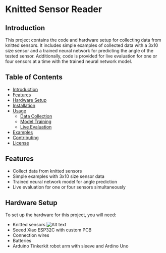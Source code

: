 # Knitted Sensor Reader

## Introduction
This project contains the code and hardware setup for collecting data from knitted sensors. It includes simple examples of collected data with a 3x10 size sensor and a trained neural network for predicting the angle of the tested sensor. Additionally, code is provided for live evaluation for one or four sensors at a time with the trained neural network model.

## Table of Contents
- [Introduction](#introduction)
- [Features](#features)
- [Hardware Setup](#hardware-setup)
- [Installation](#installation)
- [Usage](#usage)
  - [Data Collection](#data-collection)
  - [Model Training](#model-training)
  - [Live Evaluation](#live-evaluation)
- [Examples](#examples)
- [Contributing](#contributing)
- [License](#license)
## Features
- Collect data from knitted sensors
- Simple examples with 3x10 size sensor data
- Trained neural network model for angle prediction
- Live evaluation for one or four sensors simultaneously

## Hardware Setup
To set up the hardware for this project, you will need:
- Knitted sensors
![Alt text](https://github.com/HenryHsu0217/knitted_sensor_reader/blob/main/images/IMG_1886.jpg)
- Seeed Xiao ESP32C with custom PCB
- Connection wires
- Batteries
- Arduino Tinkerkit robot arm with sleeve and Ardino Uno